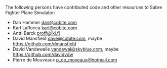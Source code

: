 The following persons have contributed code and 
other resources to Sabre Fighter Plane Simulator:

* Dan Hammer <dan@cobite.com>
* Karl LaRocca <karl@cobite.com>
* Antti Barck <proff@iki.fi>
* David Mansfield <dave@cobite.com>, maybe https://github.com/dmansfield
* David Vandewalle <vandewal@skyblue.com>, maybe https://github.com/davidvdw
* Pierre de Mouveaux <p_de_moveaux@hotmail.com>
